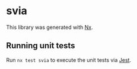 # svia

This library was generated with [Nx](https://nx.dev).

## Running unit tests

Run `nx test svia` to execute the unit tests via [Jest](https://jestjs.io).
